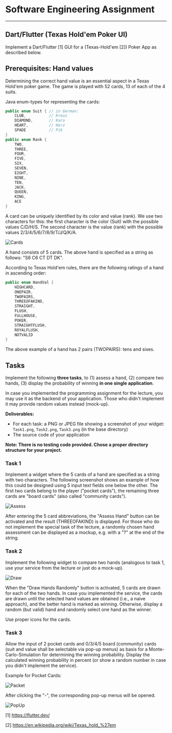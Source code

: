 # Software Engineering Assignment
----------------------------------------------

Dart/Flutter (Texas Hold'em Poker UI)
--------------------------------------------

Implement a Dart/Flutter [1] GUI for a (Texas-Hold'em [2]) Poker App as described below.

## Prerequisites: Hand values

Determining the correct hand value is an essential aspect in a Texas Hold'em poker game. The game is played with 52 cards, 13 of each of the 4 suits. 

Java enum-types for representing the cards:
```java
public enum Suit { // in German:
	CLUB,		   // Kreuz
	DIAMOND,	   // Karo
	HEART,	       // Herz
	SPADE		   // Pik
}
public enum Rank {
	TWO,
	THREE,
	FOUR,
	FIVE,
	SIX,
	SEVEN,
	EIGHT,
	NINE,
	TEN,
	JACK,
	QUEEN,
	KING,
	ACE
}
```

A card can be uniquely identified by its color and value (rank). We use two characters for this: the first character is the color (Suit) with the possible values C/D/H/S. The second character is the value (rank) with the possible values 2/3/4/5/6/7/8/9/T/J/Q/K/A.

![Cards](/images/1cards.PNG)

A hand consists of 5 cards. The above hand is specified as a string as follows: "S6 C6 CT DT DK".

According to Texas Hold'em rules, there are the following ratings of a hand in ascending order:

```java
public enum HandVal {
	HIGHCARD,
	ONEPAIR,
	TWOPAIRS,
	THREEOFAKIND,
	STRAIGHT,
	FLUSH,
	FULLHOUSE,
	POKER,
	STRAIGHTFLUSH,
	ROYALFLUSH,
	NOTVALID
}
```

The above example of a hand has 2 pairs (TWOPAIRS): tens and sixes.

## Tasks

Implement the following **three tasks**, to (1) assess a hand, (2) compare two hands, (3) display the probability of winning **in one single application**. 

In case you implemented the programming assignment for the lecture, you may use it as the backend of your application.
Those who didn't implement it may provide random values instead (mock-up).

**Deliverables:**
- For each task: a PNG or JPEG file showing a screenshot of your widget: `Task1.png`, `Task2.png`, `Task3.png` (in the base directory)
- The source code of your application

**Note: There is no testing code provided. Chose a proper directory structure for your project.**



### Task 1

Implement a widget where the 5 cards of a hand are specified as a string with two characters. 
The following screenshot shows an example of how this could be designed using 5 input text fields one below the other. The first two cards belong to the player ("pocket cards"), the remaining three cards are "board cards" (also called "community cards"). 

![Assess](/images/2assess.PNG)

After entering the 5 card abbreviations, the "Assess Hand" button can be activated and the result (THREEOFAKIND) is displayed. For those who do not implement the special task of the lecture, a randomly chosen hand assessment can be displayed as a mockup, e.g. with a "?" at the end of the string.

### Task 2
Implement the following widget to compare two hands (analogous to task 1, use your service from the lecture or just do a mock-up).

![Draw](/images/3draw.PNG)

When the "Draw Hands Randomly" button is activated, 5 cards are drawn for each of the two hands. In case you implemented the service, the cards are drawn until the selected hand values are obtained (i.e., a naive approach), and the better hand is marked as winning. Otherwise, display a random (but valid) hand and randomly select one hand as the winner.

Use proper icons for the cards.

### Task 3

Allow the input of 2 pocket cards and 0/3/4/5 board (community) cards (suit and value shall be selectable via pop-up menus) as basis for a Monte-Carlo-Simulation for determining the winning probability. Display the calculated winning probability in percent (or show a random number in case you didn't implement the service).

Example for Pocket Cards:

![Packet](/images/4pocket.PNG)

After clicking the "-", the corresponding pop-up menus will be opened.

![PopUp](/images/5popup.PNG)



[1] https://flutter.dev/

[2] https://en.wikipedia.org/wiki/Texas_hold_%27em

